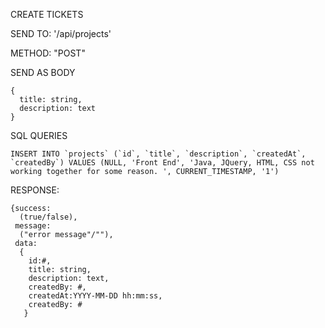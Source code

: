 CREATE TICKETS

  SEND TO:
    '/api/projects'
    
  METHOD:
    "POST"
    
  SEND AS BODY
  
    {
      title: string,
      description: text
    }
  
  
  SQL QUERIES
    
    INSERT INTO `projects` (`id`, `title`, `description`, `createdAt`, `createdBy`) VALUES (NULL, 'Front End', 'Java, JQuery, HTML, CSS not working together for some reason. ', CURRENT_TIMESTAMP, '1')
    
  RESPONSE:
  
    {success: 
      (true/false), 
     message: 
      ("error message"/""), 
     data:
      {
        id:#,
        title: string,
        description: text,
        createdBy: #,
        createdAt:YYYY-MM-DD hh:mm:ss,
        createdBy: #
       }
